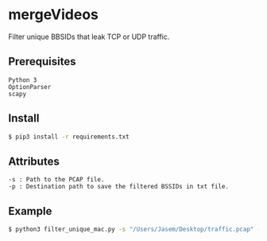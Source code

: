 # mergeVideos
Filter unique BBSIDs that leak TCP or UDP traffic. 
## Prerequisites
```
Python 3
OptionParser
scapy
```
## Install

```bash
$ pip3 install -r requirements.txt
```
## Attributes 
```
-s : Path to the PCAP file. 
-p : Destination path to save the filtered BSSIDs in txt file.
```


## Example 
```bash
$ python3 filter_unique_mac.py -s "/Users/Jasem/Desktop/traffic.pcap" -d "/Users/Jasem/Desktop/"
```
